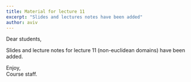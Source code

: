 ```yaml
---
title: Material for lecture 11
excerpt: "Slides and lectures notes have been added"
author: aviv
---
```


Dear students,

Slides and lecture notes for lecture 11 (non-euclidean domains) have been added.

Enjoy,  
Course staff.

